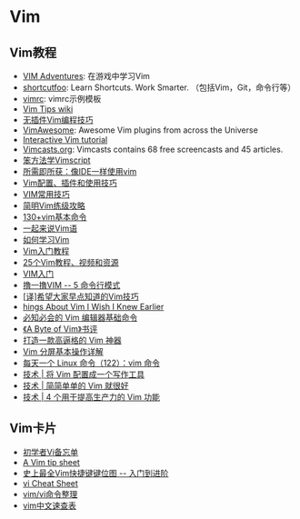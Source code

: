 # Vim

## Vim教程
* [VIM Adventures](http://vim-adventures.com/): 在游戏中学习Vim
* [shortcutfoo](https://www.shortcutfoo.com/): Learn Shortcuts. Work Smarter. （包括Vim，Git，命令行等）
* [vimrc](https://github.com/lilydjwg/dotvim/blob/master/vimrc#L532-533): vimrc示例模板
* [Vim Tips wiki](http://vim.wikia.com/wiki/Vim_Tips_Wiki)
* [无插件Vim编程技巧](http://coolshell.cn/articles/11312.html)
* [VimAwesome](http://vimawesome.com/): Awesome Vim plugins from across the Universe
* [Interactive Vim tutorial](http://www.openvim.com/tutorial.html)
* [Vimcasts.org](http://vimcasts.org/): Vimcasts contains 68 free screencasts and 45 articles.
* [笨方法学Vimscript](http://learnvimscriptthehardway.onefloweroneworld.com/)
* [所需即所获：像IDE一样使用vim](https://github.com/yangyangwithgnu/use_vim_as_ide)
* [Vim配置、插件和使用技巧](http://www.jianshu.com/p/a0b452f8f720)
* [VIM常用技巧](http://blog.saymagic.cn/2013/12/14/VIM%E5%B8%B8%E7%94%A8%E5%91%BD%E4%BB%A4.html)
* [简明Vim练级攻略](http://coolshell.cn/articles/5426.html)
* [130+vim基本命令](http://wklken.me/posts/2013/08/17/130-essential-vim-commands.html)
* [一起来说Vim语](https://linux.cn/article-6610-1.html)
* [如何学习Vim](http://www.labazhou.net/2014/08/how-to-learn-vim/)
* [Vim入门教程](http://blog.jobbole.com/86132/)
* [25个Vim教程、视频和资源](http://blog.jobbole.com/10250/)
* [VIM入门](http://wsztrush.github.io/%E5%B7%A5%E5%85%B7/2015/06/10/VIM.html)
* [撸一撸VIM -- 5 命令行模式](http://zhongmingmao.me/2016/04/30/command_line_mode.html)
* [[译]希望大家早点知道的Vim技巧](http://www.jointforce.com/jfperiodical/article/2157)
* [hings About Vim I Wish I Knew Earlier](https://blog.petrzemek.net/2016/04/06/things-about-vim-i-wish-i-knew-earlier/)
* [必知必会的 Vim 编辑器基础命令](http://www.linuxeden.com/a/63946)
* [《A Byte of Vim》书评](https://linux.cn/article-12441-1.html)
* [打造一款高逼格的 Vim 神器](https://mp.weixin.qq.com/s?__biz=MzUyNjQxNjYyMg==&mid=2247494494&idx=1&sn=49c4c5d44f10db3dde0d39b3a905ce55&chksm=fa0d84dfcd7a0dc9788aef60823eac36a753078a3aadbe2d6edfcd4fe209d8edd75f36e225a5&mpshare=1&scene=1&srcid=10176W6PKLTr8CtOsvzmRDSx&sharer_sharetime=1602938270297&sharer_shareid=49bb68e4d4ad9f65af077f4e54025da0#rd)
* [Vim 分屏基本操作详解](https://www.linuxmi.com/vim-fenping.html)
* [每天一个 Linux 命令（122）：vim 命令](https://mp.weixin.qq.com/s?__biz=MzAxODI5ODMwOA==&mid=2666551620&idx=2&sn=4cd01da94246f31a2daf4d07f8e001d8&chksm=80dc9defb7ab14f9ff96dd6ec485c06bd17ff8fb1e59b450d05c9290ac554747c8cd2c2dd9f7&mpshare=1&scene=1&srcid=0219QQyvKDNJFVwxAyme5xXV&sharer_sharetime=1613706957808&sharer_shareid=49bb68e4d4ad9f65af077f4e54025da0&key=6f239cbca45393dd4e2c50baf32eb687de20e86e6aafe1fa83dfa76936595bf6cb48b27c10f3f24b4fe247bdc2492e470de28d524d59dcf7f60b5d8434670603bb298d6854fc3427ebc7532bca33d832ea8be13c21a891a4a3ca330a8d552530a4fa0bfe1169064e5da4b013498b972ef942e72a1fd02c30c2b148182a248fc5&ascene=1&uin=MjEyMzUzNDk2MQ%3D%3D&devicetype=Windows+7&version=62090529&lang=en&exportkey=AcEGRfnWcz1O1oMj1waLjSk%3D&pass_ticket=ryeN2eOz9jLr8m8Ae%2B5E7RMKtLW8OzXvBdN7JtSvp57uzJaBJWyviV1pd6g%2FCOo5&wx_header=0)
* [技术 | 将 Vim 配置成一个写作工具](https://linux.cn/article-13607-1.html)
* [技术 | 简简单单的 Vim 就很好](https://linux.cn/article-14326-1.html)
* [技术 | 4 个用于提高生产力的 Vim 功能](https://linux.cn/article-14325-1.html)

## Vim卡片
* [初学者Vi备忘单](https://linux.cn/article-7110-1.html)
* [A Vim tip sheet](http://stackoverflow.com/questions/5400806/what-are-the-most-used-vim-commands-keypresses/5400978#5400978)
* [史上最全Vim快捷键键位图 -- 入门到进阶](http://cenalulu.github.io/linux/all-vim-cheatsheat/)
* [vi Cheat Sheet](http://socialmatchbox.com/wp/learn-to-code-learn-programming/cheat-sheets/vi-cheat-sheet/)
* [vim/vi命令整理](https://zhuanlan.zhihu.com/p/21278816)
* [vim中文速查表](https://github.com/skywind3000/awesome-cheatsheets/blob/master/editors/vim.txt)

